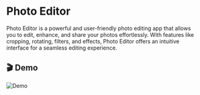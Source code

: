 # Photo Editor

Photo Editor is a powerful and user-friendly photo editing app that allows you to edit, enhance, and share your photos effortlessly. With features like cropping, rotating, filters, and effects, Photo Editor offers an intuitive interface for a seamless editing experience.


## 🎬 Demo
![Demo](https://drive.google.com/file/d/1KbW5y3u-nplHbZQdCcq8nT2pYrvIu4A2/view?usp=sharing)

